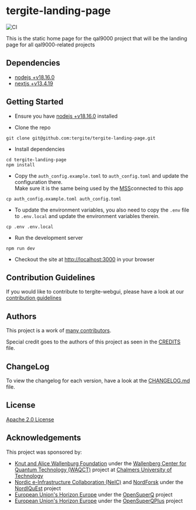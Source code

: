 # tergite-landing-page

![CI](https://github.com/tergite/tergite-frontend/actions/workflows/landing-page-ci.yml/badge.svg)

This is the static home page for the qal9000 project that will be the landing page for all qal9000-related projects

## Dependencies

-   [nodejs +v18.16.0](https://nodejs.org/en/download)
-   [nextjs +v13.4.19](https://nextjs.org/)

## Getting Started

-   Ensure you have [nodejs +v18.16.0](https://nodejs.org/en/download) installed

-   Clone the repo

```shell
git clone git@github.com:tergite/tergite-landing-page.git
```

-   Install dependencies

```shell
cd tergite-landing-page
npm install
```

-   Copy the `auth_config.example.toml` to `auth_config.toml` and update the configuration there.  
    Make sure it is the same being used by the [MSS](https://github.com/tergite/tergite-mss)connected to this app

```shell
cp auth_config.example.toml auth_config.toml
```

-   To update the environment variables, you also need to copy the `.env` file to `.env.local` and
    update the environment variables therein.

```shell
cp .env .env.local
```

-   Run the development server

```shell
npm run dev
```

-   Checkout the site at [http://localhost:3000](http://localhost:3000) in your browser

## Contribution Guidelines

If you would like to contribute to tergite-webgui, please have a look at our
[contribution guidelines](./CONTRIBUTING.md)

## Authors

This project is a work of
[many contributors](https://github.com/tergite/tergite-webgui/graphs/contributors).

Special credit goes to the authors of this project as seen in the [CREDITS](./CREDITS.md) file.

## ChangeLog

To view the changelog for each version, have a look at
the [CHANGELOG.md](./CHANGELOG.md) file.

## License

[Apache 2.0 License](./LICENSE)

## Acknowledgements

This project was sponsored by:

-   [Knut and Alice Wallenburg Foundation](https://kaw.wallenberg.org/en) under the [Wallenberg Center for Quantum Technology (WAQCT)](https://www.chalmers.se/en/centres/wacqt/) project at [Chalmers University of Technology](https://www.chalmers.se)
-   [Nordic e-Infrastructure Collaboration (NeIC)](https://neic.no) and [NordForsk](https://www.nordforsk.org/sv) under the [NordIQuEst](https://neic.no/nordiquest/) project
-   [European Union's Horizon Europe](https://research-and-innovation.ec.europa.eu/funding/funding-opportunities/funding-programmes-and-open-calls/horizon-europe_en) under the [OpenSuperQ](https://cordis.europa.eu/project/id/820363) project
-   [European Union's Horizon Europe](https://research-and-innovation.ec.europa.eu/funding/funding-opportunities/funding-programmes-and-open-calls/horizon-europe_en) under the [OpenSuperQPlus](https://opensuperqplus.eu/) project

